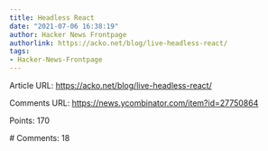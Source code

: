 ```yaml
---
title: Headless React
date: "2021-07-06 16:38:19"
author: Hacker News Frontpage
authorlink: https://acko.net/blog/live-headless-react/
tags:
- Hacker-News-Frontpage
---
```


<p>Article URL: <a href="https://acko.net/blog/live-headless-react/">https://acko.net/blog/live-headless-react/</a></p>
<p>Comments URL: <a href="https://news.ycombinator.com/item?id=27750864">https://news.ycombinator.com/item?id=27750864</a></p>
<p>Points: 170</p>
<p># Comments: 18</p>
